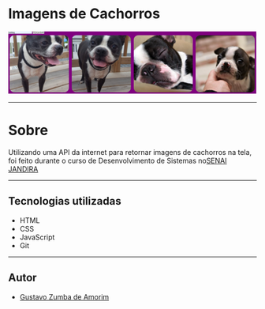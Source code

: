 ﻿# Imagens de Cachorros

![](./dog.PNG)

---

# Sobre
Utilizando uma API da internet para retornar imagens de cachorros na tela, foi feito durante o curso de Desenvolvimento de Sistemas no[SENAI JANDIRA](https://sp.senai.br/unidade/jandira/) 

___

## Tecnologias utilizadas
- HTML
- CSS
- JavaScript
- Git

---
## Autor
- [Gustavo Zumba de Amorim](https://www.linkedin.com/in/gustavo-zumba-14ba1331b/)
